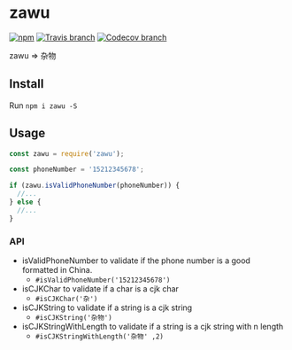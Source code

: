 # zawu

[![npm](https://img.shields.io/npm/v/zawu.svg)](https://www.npmjs.com/package/zawu)
[![Travis branch](https://img.shields.io/travis/Runrioter/zawu/master.svg)](https://travis-ci.org/Runrioter/zawu)
[![Codecov branch](https://img.shields.io/codecov/c/github/Runrioter/zawu/master.svg)](https://codecov.io/github/Runrioter/zawu?branch=master)

zawu => 杂物

## Install

Run `npm i zawu -S`

## Usage

```javascript
const zawu = require('zawu');

const phoneNumber = '15212345678';

if (zawu.isValidPhoneNumber(phoneNumber)) {
  //...
} else {
  //...
}

```

### API

* isValidPhoneNumber to validate if the phone number is a good formatted in China.
  * `#isValidPhoneNumber('15212345678')`
* isCJKChar to validate if a char is a cjk char
  * `#isCJKChar('杂')`
* isCJKString to validate if a string is a cjk string
  * `#isCJKString('杂物')`
* isCJKStringWithLength to validate if a string is a cjk string with n length
  * `#isCJKStringWithLength('杂物' ,2)`
